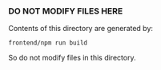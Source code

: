
### DO NOT MODIFY FILES HERE

Contents of this directory are generated by:

```
frontend/npm run build
```

So do not modify files in this directory.
